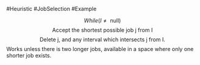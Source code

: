 #Heuristic 
#JobSelection 
#Example 

$$ While (I \neq \text{ null})$$
$$\text{Accept the shortest possible job j from I}$$
$$\text{Delete j, and any interval which intersects j from I.}$$
Works unless there is two longer jobs, available in a space where only one shorter job exists.
